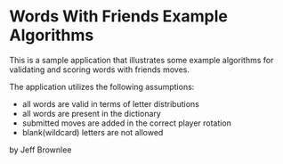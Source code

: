 # Words With Friends Example Algorithms

This is a sample application that illustrates some example
algorithms for validating and scoring words with friends moves.

The application utilizes the following assumptions:
       
+ all words are valid in terms of letter distributions
+ all words are present in the dictionary
+ submitted moves are added in the correct player rotation
+ blank(wildcard) letters are not allowed

by Jeff Brownlee